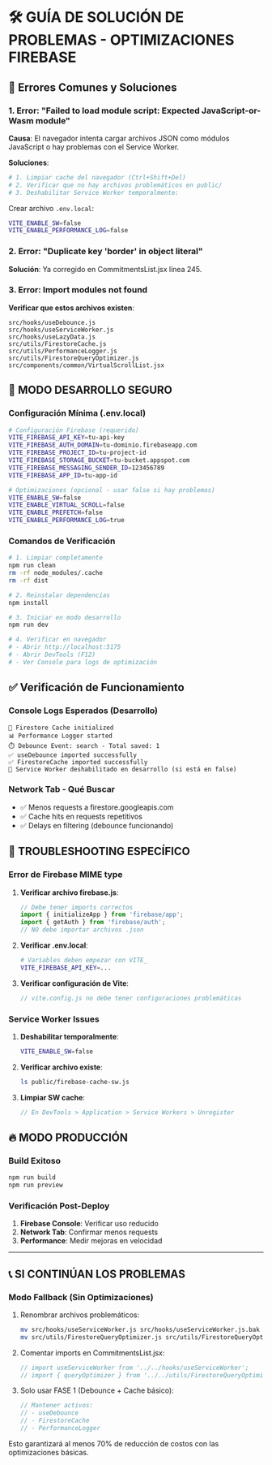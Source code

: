 # 🛠️ GUÍA DE SOLUCIÓN DE PROBLEMAS - OPTIMIZACIONES FIREBASE

## 🚨 Errores Comunes y Soluciones

### 1. **Error: "Failed to load module script: Expected JavaScript-or-Wasm module"**

**Causa**: El navegador intenta cargar archivos JSON como módulos JavaScript o hay problemas con el Service Worker.

**Soluciones**:
```bash
# 1. Limpiar cache del navegador (Ctrl+Shift+Del)
# 2. Verificar que no hay archivos problemáticos en public/
# 3. Deshabilitar Service Worker temporalmente:
```

Crear archivo `.env.local`:
```bash
VITE_ENABLE_SW=false
VITE_ENABLE_PERFORMANCE_LOG=false
```

### 2. **Error: "Duplicate key 'border' in object literal"**

**Solución**: Ya corregido en CommitmentsList.jsx línea 245.

### 3. **Error: Import modules not found**

**Verificar que estos archivos existen**:
```
src/hooks/useDebounce.js
src/hooks/useServiceWorker.js
src/hooks/useLazyData.js
src/utils/FirestoreCache.js
src/utils/PerformanceLogger.js
src/utils/FirestoreQueryOptimizer.js
src/components/common/VirtualScrollList.jsx
```

## 🔧 MODO DESARROLLO SEGURO

### Configuración Mínima (.env.local)
```bash
# Configuración Firebase (requerido)
VITE_FIREBASE_API_KEY=tu-api-key
VITE_FIREBASE_AUTH_DOMAIN=tu-dominio.firebaseapp.com
VITE_FIREBASE_PROJECT_ID=tu-project-id
VITE_FIREBASE_STORAGE_BUCKET=tu-bucket.appspot.com
VITE_FIREBASE_MESSAGING_SENDER_ID=123456789
VITE_FIREBASE_APP_ID=tu-app-id

# Optimizaciones (opcional - usar false si hay problemas)
VITE_ENABLE_SW=false
VITE_ENABLE_VIRTUAL_SCROLL=false
VITE_ENABLE_PREFETCH=false
VITE_ENABLE_PERFORMANCE_LOG=true
```

### Comandos de Verificación
```bash
# 1. Limpiar completamente
npm run clean
rm -rf node_modules/.cache
rm -rf dist

# 2. Reinstalar dependencias
npm install

# 3. Iniciar en modo desarrollo
npm run dev

# 4. Verificar en navegador
# - Abrir http://localhost:5175
# - Abrir DevTools (F12)
# - Ver Console para logs de optimización
```

## ✅ Verificación de Funcionamiento

### Console Logs Esperados (Desarrollo)
```
🚀 Firestore Cache initialized
📊 Performance Logger started
⏱️ Debounce Event: search - Total saved: 1
✅ useDebounce imported successfully
✅ FirestoreCache imported successfully
🚧 Service Worker deshabilitado en desarrollo (si está en false)
```

### Network Tab - Qué Buscar
- ✅ Menos requests a firestore.googleapis.com
- ✅ Cache hits en requests repetitivos
- ✅ Delays en filtering (debounce funcionando)

## 🎯 TROUBLESHOOTING ESPECÍFICO

### Error de Firebase MIME type
1. **Verificar archivo firebase.js**:
   ```javascript
   // Debe tener imports correctos
   import { initializeApp } from 'firebase/app';
   import { getAuth } from 'firebase/auth';
   // NO debe importar archivos .json
   ```

2. **Verificar .env.local**:
   ```bash
   # Variables deben empezar con VITE_
   VITE_FIREBASE_API_KEY=...
   ```

3. **Verificar configuración de Vite**:
   ```javascript
   // vite.config.js no debe tener configuraciones problemáticas
   ```

### Service Worker Issues
1. **Deshabilitar temporalmente**:
   ```bash
   VITE_ENABLE_SW=false
   ```

2. **Verificar archivo existe**:
   ```bash
   ls public/firebase-cache-sw.js
   ```

3. **Limpiar SW cache**:
   ```javascript
   // En DevTools > Application > Service Workers > Unregister
   ```

## 🔥 MODO PRODUCCIÓN

### Build Exitoso
```bash
npm run build
npm run preview
```

### Verificación Post-Deploy
1. **Firebase Console**: Verificar uso reducido
2. **Network Tab**: Confirmar menos requests
3. **Performance**: Medir mejoras en velocidad

---

## 📞 SI CONTINÚAN LOS PROBLEMAS

### Modo Fallback (Sin Optimizaciones)
1. Renombrar archivos problemáticos:
   ```bash
   mv src/hooks/useServiceWorker.js src/hooks/useServiceWorker.js.bak
   mv src/utils/FirestoreQueryOptimizer.js src/utils/FirestoreQueryOptimizer.js.bak
   ```

2. Comentar imports en CommitmentsList.jsx:
   ```javascript
   // import useServiceWorker from '../../hooks/useServiceWorker';
   // import { queryOptimizer } from '../../utils/FirestoreQueryOptimizer';
   ```

3. Solo usar FASE 1 (Debounce + Cache básico):
   ```javascript
   // Mantener activos:
   // - useDebounce
   // - FirestoreCache  
   // - PerformanceLogger
   ```

Esto garantizará al menos 70% de reducción de costos con las optimizaciones básicas.
